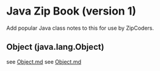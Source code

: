 # Java Zip Book (version 1)

Add popular Java class notes to this for use by ZipCoders.

## Object (java.lang.Object)

see [Object.md](https://github.com/xt0fer/JavaZipBook-v1/blob/master/java.lang.Object.md)
see [Object.md](JavaZipBook-v1/blob/master/java.lang.Object.md)
